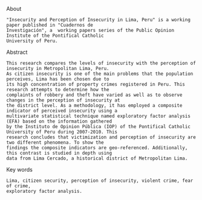 
 About
 
	"Insecurity and Perception of Insecurity in Lima, Peru" is a working paper published in "Cuadernos de 
	Investigación", a  working papers series of the Public Opinion Institute of the Pontifical Catholic
	University of Peru.

 Abstract
 
	This research compares the levels of insecurity with the perception of insecurity in Metropolitan Lima, Peru.
	As citizen insecurity is one of the main problems that the population perceives, Lima has been chosen due to 
	its high concentration of property crimes registered in Peru. This research attempts to determine how the 
	complaints of robbery and theft have varied as well as to observe changes in the perception of insecurity at 
	the district level. As a methodology, it has employed a composite indicator of perceived insecurity using a 
	multivariate statistical technique named exploratory factor analysis (EFA) based on the information gathered 
	by the Instituto de Opinion Pública (IOP) of the Pontifical Catholic University of Peru during 2007-2010. This
	research concludes that victimization and perception of insecurity are two different phenomena. To show the 
	findings the composite indicators are geo-referenced. Additionally, this contrast is studied in depth using
	data from Lima Cercado, a historical district of Metropolitan Lima.

 Key words
 
	Lima, citizen security, perception of insecurity, violent crime, fear of crime, 
	exploratory factor analysis.

	
